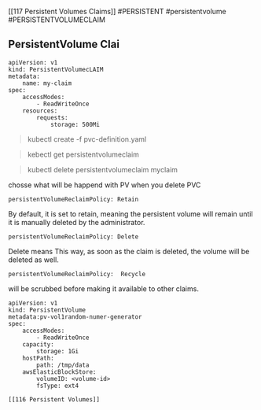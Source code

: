 [[117 Persistent Volumes Claims]]
#PERSISTENT #persistentvolume #PERSISTENTVOLUMECLAIM
## PersistentVolume Clai
```pvc_definition_yaml
apiVersion: v1
kind: PersistentVolumecLAIM
metadata:
	name: my-claim
spec:
	accessModes:
		- ReadWriteOnce
	resources:
		requests:
			storage: 500Mi
```

> kubectl create -f pvc-definition.yaml

> kebectl get persistentvolumeclaim

> kubectl delete persistentvolumeclaim myclaim

chosse what will be happend with PV when you delete PVC
```
persistentVolumeReclaimPolicy: Retain
```
By default, it is set to retain,
meaning the persistent volume will remain
until it is manually deleted by the administrator.

```
persistentVolumeReclaimPolicy: Delete
```
Delete means This way, as soon as the claim is deleted,
the volume will be deleted as well.

```
persistentVolumeReclaimPolicy:  Recycle
```
will be scrubbed before making it available
to other claims.


```pv_definition_yaml
apiVersion: v1
kind: PersistentVolume
metadata:pv-vol1random-numer-generator
spec:
	accessModes:
		- ReadWriteOnce
	capacity:
		storage: 1Gi
	hostPath:
		path: /tmp/data
	awsElasticBlockStore:
		volumeID: <volume-id>
		fsType: ext4

[[116 Persistent Volumes]]
